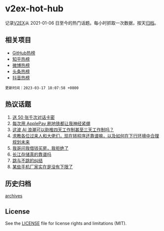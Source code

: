 # v2ex-hot-hub

 记录[V2EX](https://www.v2ex.com/)从 2021-01-06 日至今的热门话题。每小时抓取一次数据，按天[归档](archives)。
 
 ## 相关项目

- [GitHub热榜](https://github.com/lonnyzhang423/github-hot-hub)
- [知乎热榜](https://github.com/lonnyzhang423/zhihu-hot-hub)
- [微博热榜](https://github.com/lonnyzhang423/weibo-hot-hub)
- [头条热榜](https://github.com/lonnyzhang423/toutiao-hot-hub)
- [抖音热榜](https://github.com/lonnyzhang423/douyin-hot-hub)


 `更新时间：2023-03-17 18:07:58 +0800`

## 热议话题

1. [送 50 张千次对话卡密](https://www.v2ex.com/t/924713)
1. [每次用 ApplePay 刷地铁都让我神经紧绷](https://www.v2ex.com/t/924739)
1. [这波 AI 浪潮可以助推四天工作制甚至三天工作制吗？](https://www.v2ex.com/t/924810)
1. [求教各位过来人和大佬们，现在转程序还靠谱嘛，以及如何在下行环境中合理规划未来](https://www.v2ex.com/t/924651)
1. [我哥问我借钱买房，我拒绝了](https://www.v2ex.com/t/924735)
1. [长江存储真的靠谱吗](https://www.v2ex.com/t/924773)
1. [跳与不跳的纠结](https://www.v2ex.com/t/924777)
1. [某些手机厂家实在是没有下限了](https://www.v2ex.com/t/924653)

## 历史归档

[archives](archives)

## License

See the [LICENSE](LICENSE) file for license rights and limitations (MIT).
